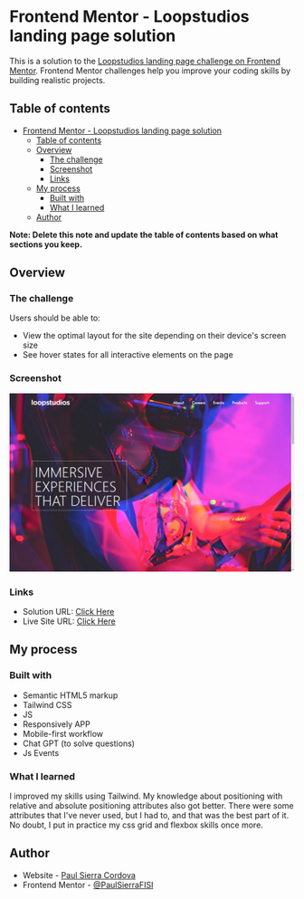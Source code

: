 # Frontend Mentor - Loopstudios landing page solution

This is a solution to the [Loopstudios landing page challenge on Frontend Mentor](https://www.frontendmentor.io/challenges/loopstudios-landing-page-N88J5Onjw). Frontend Mentor challenges help you improve your coding skills by building realistic projects. 

## Table of contents

- [Frontend Mentor - Loopstudios landing page solution](#frontend-mentor---loopstudios-landing-page-solution)
  - [Table of contents](#table-of-contents)
  - [Overview](#overview)
    - [The challenge](#the-challenge)
    - [Screenshot](#screenshot)
    - [Links](#links)
  - [My process](#my-process)
    - [Built with](#built-with)
    - [What I learned](#what-i-learned)
  - [Author](#author)

**Note: Delete this note and update the table of contents based on what sections you keep.**

## Overview

### The challenge

Users should be able to:

- View the optimal layout for the site depending on their device's screen size
- See hover states for all interactive elements on the page

### Screenshot

![](./images/Screenshot.jpg)

### Links

- Solution URL: [Click Here](https://www.frontendmentor.io/solutions/responsive-landing-page-using-tailwindcss-nanUCPhjKN)
- Live Site URL: [Click Here](https://paulsierracordova-sunny-agency.netlify.app/)

## My process

### Built with

- Semantic HTML5 markup
- Tailwind CSS
- JS
- Responsively APP
- Mobile-first workflow
- Chat GPT (to solve questions)
- Js Events

### What I learned

I improved my skills using Tailwind. My knowledge about positioning with relative and absolute positioning attributes also got better. There were some attributes that I've never used, but I had to, and that was the best part of it. No doubt, I put in practice my css grid and flexbox skills once more.

## Author

- Website - [Paul Sierra Cordova](https://paulsierracordova-portafolio.netlify.app/)
- Frontend Mentor - [@PaulSierraFISI](https://www.frontendmentor.io/profile/PaulSierraFISI)
